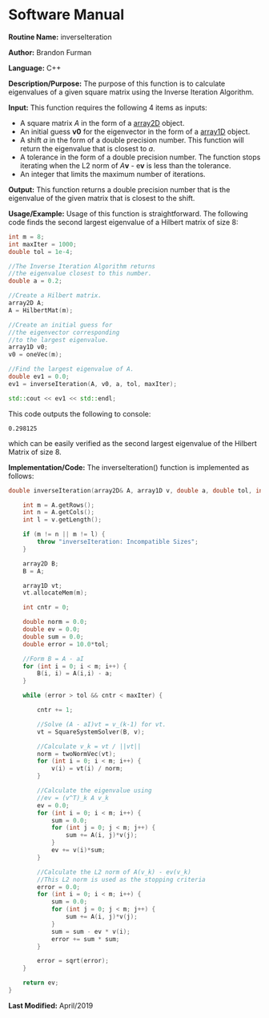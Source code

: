 # Software Manual

**Routine Name:** inverseIteration

**Author:** Brandon Furman

**Language:** C++

**Description/Purpose:** The purpose of this function is to calculate eigenvalues of a given square matrix using the Inverse Iteration Algorithm.

**Input:** This function requires the following 4 items as inputs:

- A square matrix *A* in the form of a [array2D](https://brandonfurman.github.io/math5610/SoftwareManual/DataStructures/array2D) object.
- An initial guess **v0** for the eigenvector in the form of a [array1D](https://brandonfurman.github.io/math5610/SoftwareManual/DataStructures/array1D) object.
- A shift *a* in the form of a double precision number. This function will return the eigenvalue that is closest to *a*.
- A tolerance in the form of a double precision number. The function stops iterating when the L2 norm of *A***v** - e**v** is less than the tolerance.
- An integer that limits the maximum number of iterations. 

**Output:** This function returns a double precision number that is the eigenvalue of the given matrix that is closest to the shift.

**Usage/Example:** Usage of this function is straightforward. The following code finds the second largest eigenvalue of a Hilbert matrix of size 8:
```cpp
int m = 8;
int maxIter = 1000;
double tol = 1e-4;

//The Inverse Iteration Algorithm returns
//the eigenvalue closest to this number.
double a = 0.2;

//Create a Hilbert matrix.
array2D A;
A = HilbertMat(m);

//Create an initial guess for
//the eigenvector corresponding
//to the largest eigenvalue.
array1D v0;
v0 = oneVec(m);

//Find the largest eigenvalue of A.
double ev1 = 0.0;
ev1 = inverseIteration(A, v0, a, tol, maxIter);

std::cout << ev1 << std::endl;
```
This code outputs the following to console:
```
0.298125
```
which can be easily verified as the second largest eigenvalue of the Hilbert Matrix of size 8.

**Implementation/Code:** The inverseIteration() function is implemented as follows:

```cpp
double inverseIteration(array2D& A, array1D v, double a, double tol, int maxIter) {

	int m = A.getRows();
	int n = A.getCols();
	int l = v.getLength();

	if (m != n || m != l) {
		throw "inverseIteration: Incompatible Sizes";
	}

	array2D B;
	B = A;

	array1D vt;
	vt.allocateMem(m);

	int cntr = 0;

	double norm = 0.0;
	double ev = 0.0;
	double sum = 0.0;
	double error = 10.0*tol;

	//Form B = A - aI
	for (int i = 0; i < m; i++) {
		B(i, i) = A(i,i) - a;
	}

	while (error > tol && cntr < maxIter) {

		cntr += 1;

		//Solve (A - aI)vt = v_(k-1) for vt.
		vt = SquareSystemSolver(B, v);

		//Calculate v_k = vt / ||vt||
		norm = twoNormVec(vt);
		for (int i = 0; i < m; i++) {
			v(i) = vt(i) / norm;
		}

		//Calculate the eigenvalue using
		//ev = (v^T)_k A v_k
		ev = 0.0;
		for (int i = 0; i < m; i++) {
			sum = 0.0;
			for (int j = 0; j < m; j++) {
				sum += A(i, j)*v(j);
			}
			ev += v(i)*sum;
		}

		//Calculate the L2 norm of A(v_k) - ev(v_k)
		//This L2 norm is used as the stopping criteria
		error = 0.0;
		for (int i = 0; i < m; i++) {
			sum = 0.0;
			for (int j = 0; j < m; j++) {
				sum += A(i, j)*v(j);
			}
			sum = sum - ev * v(i);
			error += sum * sum;
		}

		error = sqrt(error);
	}

	return ev;
}
```

**Last Modified:** April/2019